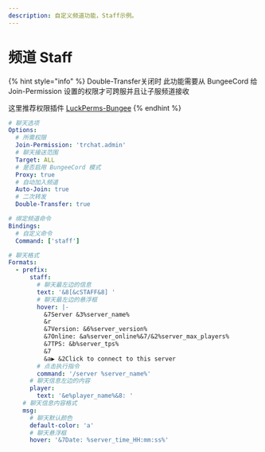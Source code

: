 ```yaml
---
description: 自定义频道功能，Staff示例。
---
```


# 频道 Staff

{% hint style="info" %}
Double-Transfer关闭时 此功能需要从 BungeeCord 给 Join-Permission 设置的权限才可跨服并且让子服频道接收

这里推荐权限插件 [LuckPerms-Bungee](https://luckperms.net/download)
{% endhint %}

```yaml
# 聊天选项
Options:
  # 所需权限
  Join-Permission: 'trchat.admin'
  # 聊天接送范围
  Target: ALL
  # 是否启用 BungeeCord 模式
  Proxy: true
  # 自动加入频道
  Auto-Join: true
  # 二次转发
  Double-Transfer: true

# 绑定频道命令
Bindings:
  # 自定义命令
  Command: ['staff']

# 聊天格式
Formats:
  - prefix:
      staff:
        # 聊天最左边的信息
        text: '&8[&cSTAFF&8] '
        # 聊天最左边的悬浮框
        hover: |-
          &7Server &3%server_name%
          &r
          &7Version: &6%server_version%
          &7Online: &a%server_online%&7/&2%server_max_players%
          &7TPS: &b%server_tps%
          &7
          &a▶ &2Click to connect to this server
        # 点击执行指令
        command: '/server %server_name%'
      # 聊天信息左边的内容
      player:
        text: '&e%player_name%&8: '
    # 聊天信息内容格式
    msg:
      # 聊天默认颜色
      default-color: 'a'
      # 聊天悬浮框
      hover: '&7Date: %server_time_HH:mm:ss%'
```
